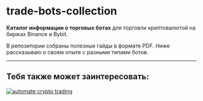 # trade-bots-collection
**Каталог информации о торговых ботах** для торговли криптовалютой на биржах Binance и Bybit.

В репозитории собраны полезные гайды в формате PDF. Ниже рассказываю о своем опыте с разными типами ботов.

---

## Тебя также может заинтересовать:

[![automate crypto trading](https://github.com/Sagleft/Sagleft/blob/master/github_banner_2.png?raw=true)](https://t.me/get_matrixbot?start=github_org)
